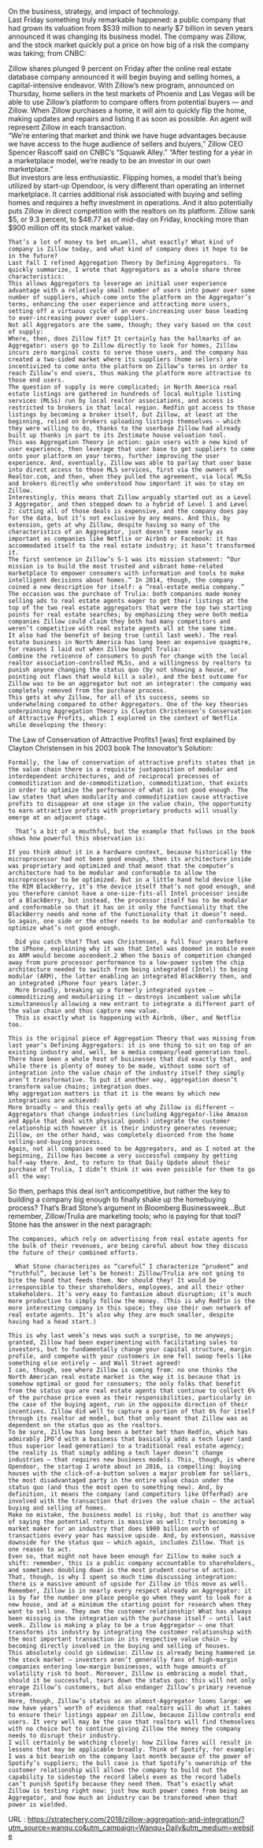   On the business, strategy, and impact of technology.  
    Last Friday something truly remarkable happened: a public company that had grown its valuation from $539 million to nearly $7 billion in seven years announced it was changing its business model. The company was Zillow, and the stock market quickly put a price on how big of a risk the company was taking; from CNBC:  
    
  Zillow shares plunged 9 percent on Friday after the online real estate database company announced it will begin buying and selling homes, a capital-intensive endeavor. With Zillow’s new program, announced on Thursday, home sellers in the test markets of Phoenix and Las Vegas will be able to use Zillow’s platform to compare offers from potential buyers — and Zillow. When Zillow purchases a home, it will aim to quickly flip the home, making updates and repairs and listing it as soon as possible. An agent will represent Zillow in each transaction.  
      “We’re entering that market and think we have huge advantages because we have access to the huge audience of sellers and buyers,” Zillow CEO Spencer Rascoff said on CNBC’s “Squawk Alley.” “After testing for a year in a marketplace model, we’re ready to be an investor in our own marketplace.”  
      But investors are less enthusiastic. Flipping homes, a model that’s being utilized by start-up Opendoor, is very different than operating an internet marketplace. It carries additional risk associated with buying and selling homes and requires a hefty investment in operations. And it also potentially puts Zillow in direct competition with the realtors on its platform. Zillow sank $5, or 9.3 percent, to $48.77 as of mid-day on Friday, knocking more than $900 million off its stock market value.
  
    That’s a lot of money to bet on…well, what exactly? What kind of company is Zillow today, and what kind of company does it hope to be in the future?  
    Last fall I refined Aggregation Theory by Defining Aggregators. To quickly summarize, I wrote that Aggregators as a whole share three characteristics:  
    This allows Aggregators to leverage an initial user experience advantage with a relatively small number of users into power over some number of suppliers, which come onto the platform on the Aggregator’s terms, enhancing the user experience and attracting more users, setting off a virtuous cycle of an ever-increasing user base leading to ever-increasing power over suppliers.  
    Not all Aggregators are the same, though; they vary based on the cost of supply:  
    Where, then, does Zillow fit? It certainly has the hallmarks of an Aggregator: users go to Zillow directly to look for homes, Zillow incurs zero marginal costs to serve those users, and the company has created a two-sided market where its suppliers (home sellers) are incentivized to come onto the platform on Zillow’s terms in order to reach Zillow’s end users, thus making the platform more attractive to those end users.  
    The question of supply is more complicated; in North America real estate listings are gathered in hundreds of local multiple listing services (MLSs) run by local realtor associations, and access is restricted to brokers in that local region. Redfin got access to those listings by becoming a broker itself, but Zillow, at least at the beginning, relied on brokers uploading listings themselves — which they were willing to do, thanks to the userbase Zillow had already built up thanks in part to its Zestimate house valuation tool.  
    This was Aggregation Theory in action: gain users with a new kind of user experience, then leverage that user base to get suppliers to come onto your platform on your terms, further improving the user experience. And, eventually, Zillow was able to parlay that user base into direct access to those MLS services, first via the owners of Realtor.com, and then, when they pulled the agreement, via local MLSs and brokers directly who understood how important it was to stay on Zillow.  
    Interestingly, this means that Zillow arguably started out as a Level 3 Aggregator, and then stepped down to a hybrid of Level 1 and Level 2: cutting all of those deals is expensive, and the company does pay for the data, but it’s not exclusive by any means. And this, by extension, gets at why Zillow, despite having so many of the characteristics of an Aggregator, just doesn’t seem nearly as important as companies like Netflix or Airbnb or Facebook: it has accommodated itself to the real estate industry; it hasn’t transformed it.  
    The first sentence in Zillow’s S-1 was its mission statement: “Our mission is to build the most trusted and vibrant home-related marketplace to empower consumers with information and tools to make intelligent decisions about homes.” In 2014, though, the company coined a new description for itself: a “real-estate media company.”  
    The occasion was the purchase of Trulia: both companies made money selling ads to real estate agents eager to get their listings at the top of the two real estate aggregators that were the top two starting points for real estate searches; by emphasizing they were both media companies Zillow could claim they both had many competitors and weren’t competitive with real estate agents all at the same time.  
    It also had the benefit of being true (until last week). The real estate business in North America has long been an expensive quagmire, for reasons I laid out when Zillow bought Trulia:  
    Combine the reticence of consumers to push for change with the local realtor association-controlled MLSs, and a willingness by realtors to punish anyone changing the status quo (by not showing a house, or pointing out flaws that would kill a sale), and the best outcome for Zillow was to be an aggregator but not an integrator: the company was completely removed from the purchase process.  
    This gets at why Zillow, for all of its success, seems so underwhelming compared to other Aggregators. One of the key theories underpinning Aggregation Theory is Clayton Christensen’s Conservation of Attractive Profits, which I explored in the context of Netflix while developing the theory:  
    
  The Law of Conservation of Attractive Profits1 [was] first explained by Clayton Christensen in his 2003 book The Innovator’s Solution:  
    
    Formally, the law of conservation of attractive profits states that in the value chain there is a requisite juxtaposition of modular and interdependent architectures, and of reciprocal processes of commoditization and de-commoditization, commoditization, that exists in order to optimize the performance of what is not good enough. The law states that when modularity and commoditization cause attractive profits to disappear at one stage in the value chain, the opportunity to earn attractive profits with proprietary products will usually emerge at an adjacent stage.
    
      That’s a bit of a mouthful, but the example that follows in the book shows how powerful this observation is:  
    
    If you think about it in a hardware context, because historically the microprocessor had not been good enough, then its architecture inside was proprietary and optimized and that meant that the computer’s architecture had to be modular and conformable to allow the microprocessor to be optimized. But in a little hand held device like the RIM BlackBerry, it’s the device itself that’s not good enough, and you therefore cannot have a one-size-fits-all Intel processor inside of a BlackBerry, but instead, the processor itself has to be modular and conformable so that it has on it only the functionality that the BlackBerry needs and none of the functionality that it doesn’t need. So again, one side or the other needs to be modular and conformable to optimize what’s not good enough.
    
      Did you catch that? That was Christensen, a full four years before the iPhone, explaining why it was that Intel was doomed in mobile even as ARM would become ascendent.2 When the basis of competition changed away from pure processor performance to a low-power system the chip architecture needed to switch from being integrated (Intel) to being modular (ARM), the latter enabling an integrated BlackBerry then, and an integrated iPhone four years later.3  
      More broadly, breaking up a formerly integrated system — commoditizing and modularizing it — destroys incumbent value while simultaneously allowing a new entrant to integrate a different part of the value chain and thus capture new value.  
      This is exactly what is happening with Airbnb, Uber, and Netflix too.
  
    This is the original piece of Aggregation Theory that was missing from last year’s Defining Aggregators: it is one thing to sit on top of an existing industry and, well, be a media company/lead generation tool. There have been a whole host of businesses that did exactly that, and while there is plenty of money to be made, without some sort of integration into the value chain of the industry itself they simply aren’t transformative. To put it another way, aggregation doesn’t transform value chains; integration does.  
    Why aggregation matters is that it is the means by which new integrations are achieved:  
    More broadly — and this really gets at why Zillow is different — Aggregators that change industries (including Aggregator-like Amazon and Apple that deal with physical goods) integrate the customer relationship with however it is their industry generates revenue; Zillow, on the other hand, was completely divorced from the home selling-and-buying process.  
    Again, not all companies need to be Aggregators, and as I noted at the beginning, Zillow has become a very successful company by getting half-way there. And, to return to that Daily Update about their purchase of Trulia, I didn’t think it was even possible for them to go all the way:  
    
  So then, perhaps this deal isn’t anticompetitive, but rather the key to building a company big enough to finally shake up the homebuying process? That’s Brad Stone’s argument in Bloomberg Businessweek…But remember, Zillow/Trulia are marketing tools; who is paying for that tool? Stone has the answer in the next paragraph:  
    
    The companies, which rely on advertising from real estate agents for the bulk of their revenues, are being careful about how they discuss the future of their combined efforts.
    
      What Stone characterizes as “careful” I characterize “prudent” and “truthful”, because let’s be honest: Zillow/Trulia are not going to bite the hand that feeds them. Nor should they! It would be irresponsible to their shareholders, employees, and all their other stakeholders. It’s very easy to fantasize about disruption; it’s much more productive to simply follow the money. (This is why Redfin is the more interesting company in this space; they use their own network of real estate agents. It’s also why they are much smaller, despite having had a head start.)
  
    This is why last week’s news was such a surprise, to me anyways; granted, Zillow had been experimenting with facilitating sales to investors, but to fundamentally change your capital structure, margin profile, and compete with your customers in one fell swoop feels like something else entirely — and Wall Street agreed!  
    I can, though, see where Zillow is coming from: no one thinks the North American real estate market is the way it is because that is somehow optimal or good for consumers; the only folks that benefit from the status quo are real estate agents that continue to collect 6% of the purchase price even as their responsibilities, particularly in the case of the buying agent, run in the opposite direction of their incentives. Zillow did well to capture a portion of that 6% for itself through its realtor ad model, but that only meant that Zillow was as dependent on the status quo as the realtors.  
    To be sure, Zillow has long been a better bet than Redfin, which has admirably IPO’d with a business that basically adds a tech layer (and thus superior lead generation) to a traditional real estate agency; the reality is that simply adding a tech layer doesn’t change industries — that requires new business models. This, though, is where Opendoor, the startup I wrote about in 2016, is compelling: buying houses with the click-of-a-button solves a major problem for sellers, the most disadvantaged party in the entire value chain under the status quo (and thus the most open to something new). And, by definition, it means the company (and competitors like OfferPad) are involved with the transaction that drives the value chain — the actual buying and selling of homes.  
    Make no mistake, the business model is risky, but that is another way of saying the potential return is massive as well: truly becoming a market maker for an industry that does $900 billion worth of transactions every year has massive upside. And, by extension, massive downside for the status quo — which again, includes Zillow. That is one reason to act.  
    Even so, that might not have been enough for Zillow to make such a shift: remember, this is a public company accountable to shareholders, and sometimes doubling down is the most prudent course of action. That, though, is why I spent so much time discussing integration: there is a massive amount of upside for Zillow in this move as well.  
    Remember, Zillow is in nearly every respect already an Aggregator: it is by far the number one place people go when they want to look for a new house, and at a minimum the starting point for research when they want to sell one. They own the customer relationship! What has always been missing is the integration with the purchase itself — until last week. Zillow is making a play to be a true Aggregator — one that transforms its industry by integrating the customer relationship with the most important transaction in its respective value chain — by becoming directly involved in the buying and selling of houses.  
    This absolutely could go sidewise: Zillow is already being hammered in the stock market — investors aren’t generally fans of high-margin companies entering low-margin businesses, with huge amounts of volatility risk to boot. Moreover, Zillow is embracing a model that, should it be successful, tears down the status quo: this will not only enrage Zillow’s customers, but also endanger Zillow’s primary revenue stream.  
    Here, though, Zillow’s status as an almost-Aggregator looms large: we now have years’ worth of evidence that realtors will do what it takes to ensure their listings appear on Zillow, because Zillow controls end users. It very well may be the case that realtors will find themselves with no choice but to continue giving Zillow the money the company needs to disrupt their industry.  
    I will certainly be watching closely: how Zillow fares will result in lessons that may be applicable broadly. Think of Spotify, for example: I was a bit bearish on the company last month because of the power of Spotify’s suppliers; the bull case is that Spotify’s ownership of the customer relationship will allows the company to build out the capability to sidestep the record labels even as the record labels can’t punish Spotify because they need them. That’s exactly what Zillow is testing right now: just how much power comes from being an Aggregator, and how much an industry can be transformed when that power is wielded.  
    
  URL : https://stratechery.com/2018/zillow-aggregation-and-integration/?utm_source=wanqu.co&utm_campaign=Wanqu+Daily&utm_medium=website